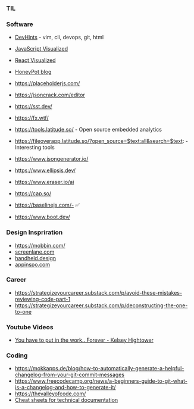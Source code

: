 
### TIL


### Software
* [DevHints](https://devhints.io/) - vim, cli, devops, git, html
* [JavaScript Visualized](https://dev.to/lydiahallie/series/3341)
* [React Visualized](https://react.gg/visualized)
* [HoneyPot blog](https://cult.honeypot.io/)

* https://placeholderjs.com/
* https://jsoncrack.com/editor
* https://sst.dev/
* https://fx.wtf/
* https://tools.latitude.so/ - Open source embedded analytics
* https://fileoverapp.latitude.so/?open_source=$text:all&search=$text: - Interesting tools
* https://www.jsongenerator.io/
* https://www.ellipsis.dev/
* https://www.eraser.io/ai
* https://cap.so/
* https://baselinejs.com/- ✅
* https://www.boot.dev/

### Design Inspriration
* https://mobbin.com/
* [screenlane.com](https://screenlane.com/)
* [handheld.design](https://handheld.design/)
* [appinspo.com](https://appinspo.com/)

### **Career**
* https://strategizeyourcareer.substack.com/p/avoid-these-mistakes-reviewing-code-part-1
* https://strategizeyourcareer.substack.com/p/deconstructing-the-one-to-one

### Youtube Videos
* [You have to put in the work.. Forever - Kelsey Hightower](https://www.youtube.com/watch?v=O49Ms-qLjok)

### **Coding**
* https://mokkapps.de/blog/how-to-automatically-generate-a-helpful-changelog-from-your-git-commit-messages
* https://www.freecodecamp.org/news/a-beginners-guide-to-git-what-is-a-changelog-and-how-to-generate-it/
* https://thevalleyofcode.com/
* [Cheat sheets for technical documentation](https://engineering.squarespace.com/cheat-sheets-for-tech-docs)
